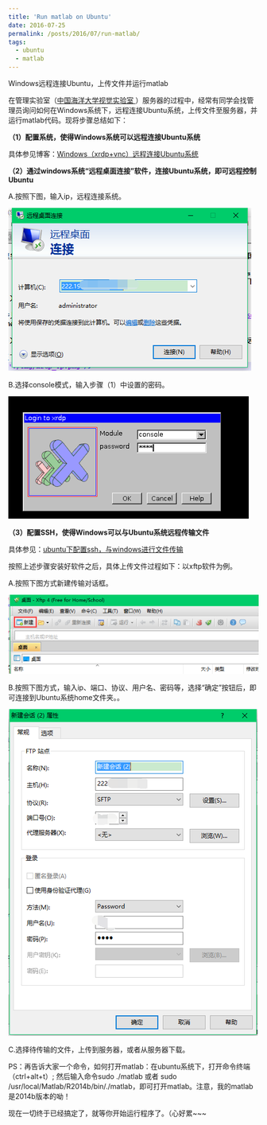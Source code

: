 ```yaml
---
title: 'Run matlab on Ubuntu'
date: 2016-07-25
permalink: /posts/2016/07/run-matlab/
tags:
  - ubuntu
  - matlab
---
```


Windows远程连接Ubuntu，上传文件并运行matlab

<p>在管理实验室（<a href="http://cvpr.ouc.edu.cn" target="_blank">中国海洋大学视觉实验室
            </a>）服务器的过程中，经常有同学会找管理员询问如何在Windows系统下，远程连接Ubuntu系统，上传文件至服务器，并运行matlab代码。现将步骤总结如下：</p>

<p><b>（1）配置系统，使得Windows系统可以远程连接Ubuntu系统</b></p>

<p>具体参见博客：<a href="http://zxwedu.github.io/Blogs/20160407.html" target="_blank">Windows（xrdp+vnc）远程连接Ubuntu系统</a></p>

<p><b>（2）通过windows系统“远程桌面连接”软件，连接Ubuntu系统，即可远程控制Ubuntu</b></p>

<p>A.按照下图，输入ip，远程连接系统。</p>
<img src='./Blogs/img/mstsc.png'/>
<p>B.选择console模式，输入步骤（1）中设置的密码。</p>
<img src='./Blogs/img/mstsc_1.png'/>

<p><b>（3）配置SSH，使得Windows可以与Ubuntu系统远程传输文件</b></p>

<p>具体参见：<a href="http://zxwedu.github.io/Blogs/20160524.html" target="_blank">ubuntu下配置ssh，与windows进行文件传输</a></p>
<p>按照上述步骤安装好软件之后，具体上传文件过程如下：以xftp软件为例。</p>
<p>A.按照下图方式新建传输对话框。</p>
<img src='./Blogs/img/xftp_new.png'/>
<p>B.按照下图方式，输入ip、端口、协议、用户名、密码等，选择“确定”按钮后，即可连接到Ubuntu系统home文件夹。。</p>
<img src='./Blogs/img/xftp_ip.png'/>

<p>C.选择待传输的文件，上传到服务器，或者从服务器下载。</p>

<p>PS：再告诉大家一个命令，如何打开matlab：在ubuntu系统下，打开命令终端（ctrl+alt+t）; 然后输入命令sudo ./matlab 或者 sudo /usr/local/Matlab/R2014b/bin/./matlab，即可打开matlab。注意，我的matlab是2014b版本的呦！</p>

<p>现在一切终于已经搞定了，就等你开始运行程序了。（心好累~~~</p>
